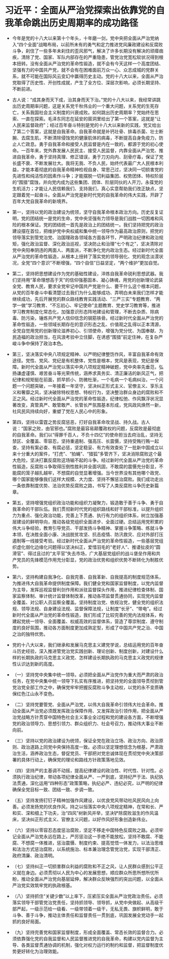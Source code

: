 # 习近平：全面从严治党探索出依靠党的自我革命跳出历史周期率的成功路径 

* 今年是党的十八大以来第十个年头，十年磨一剑，党中央把全面从严治党纳入“四个全面”战略布局，以前所未有的勇气和定力推进党风廉政建设和反腐败斗争，刹住了一些多年未刹住的歪风邪气，解决了许多长期没有解决的顽瘴痼疾，清除了党、国家、军队内部存在的严重隐患，管党治党宽松软状况得到根本扭转。没有全面从严治党的革命性锻造，就不会有今天这样一个高度团结、坚强有力的中国共产党，就不会有在困难面前万众一心、众志成城的党群关系，就不可能在国际风云变幻中赢得历史主动。党的十八大以来，全面从严治党取得了历史性、开创性成就，产生了全方位、深层次影响，必须长期坚持、不断前进。

* 古人说：“成其身而天下成，治其身而天下治。”党的十八大以来，我经常讲跳出历史周期率问题，这是关系党千秋伟业的一个重大问题，关系党的生死存亡，关系我国社会主义制度的兴衰成败。如何跳出历史周期率？党始终在思索、一直在探索。毛泽东同志在延安的窑洞里给出了第一个答案，这就是“让人民来监督政府”；经过百年奋斗特别是党的十八大以来新的实践，党又给出了第二个答案，这就是自我革命。自我革命就是补钙壮骨、排毒杀菌、壮士断腕、去腐生肌，不断清除侵蚀党的健康肌体的病毒，不断提高自身免疫力，防止人亡政息。勇于自我革命和接受人民监督是内在一致的，都源于党的初心使命。一百年来，党外靠发展人民民主、接受人民监督，内靠全面从严治党、推进自我革命，勇于坚持真理、修正错误，勇于刀刃向内、刮骨疗毒，保证了党长盛不衰、不断发展壮大。我将无我、不负人民，始终代表最广大人民根本利益，才能本着彻底的自我革命精神检视自身、常思己过，坚决同一切损害党的先进性和纯洁性的因素作斗争；才能摆脱一切利益集团、权势团体、特权阶层的“围猎”腐蚀，并向党内成为这些集团、团体、阶层同伙的人开刀，永葆党的生机活力；才能让人民信赖我们、支持我们，真心实意帮助我们改正缺点，坚定跟着党一起奋斗。全面从严治党是新时代党的自我革命的伟大实践，开辟了百年大党自我革命的新境界。

* 第一，坚持以党的政治建设为统领，坚守自我革命根本政治方向。历史反复证明，党的团结统一是党的生命，党中央坚强有力领导是我们战胜一切困难和风险的根本保证。党的团结统一首先是政治上的团结统一。我们坚持把党的政治建设摆在首位，把维护党中央权威和集中统一领导作为最高政治原则，把党的领导落实到管党治党、治国理政各领域各方面各环节，严明政治纪律和政治规矩，强化政治监督、深化政治巡视，坚决防止和治理“七个有之”，坚决清除对党中央阳奉阴违的两面人、两面派，不断净化党内政治生态。经过新时代全面从严治党的革命性锻造，从根本上扭转了落实党的领导弱化、党的观念淡漠状况，全党“四个意识”不断增强，“四个自信”日益坚定，“两个维护”更加自觉。

* 第二，坚持把思想建设作为党的基础性建设，淬炼自我革命锐利思想武器。我们坚持用“革命理想高于天”的信仰强基固本、凝心铸魂，用党的创新理论武装全党、教育人民，要求全党牢记中国共产党是什么、要干什么这个根本问题，从党的百年奋斗中看清楚过去我们为什么能够成功、弄明白未来我们怎样才能继续成功，先后开展党的群众路线教育实践活动、“三严三实”专题教育、“两学一做”学习教育、“不忘初心、牢记使命”主题教育、党史学习教育等，推进学习教育制度化常态化，加强意识形态阵地建设和管理，不断去杂质、除病毒、防污染，锤炼共产党人信仰信念的钢筋铁骨。经过新时代全面从严治党的革命性锻造，一些领域长期存在的意识形态之乱、价值观之乱得以正本清源，全党自觉用党的创新理论滋养初心、引领使命，增强为党分忧、为国奉献、为民造福的政治担当，在风浪考验中立住脚，在诱惑“围猎”前定住神，在复杂严峻斗争中保持了政治本色。

* 第三，坚决落实中央八项规定精神、以严明纪律整饬作风，丰富自我革命有效途径。党性、党风、党纪是有机整体，党性是根本，党风是表现，党纪是保障。新时代全面从严治党以落实中央八项规定精神破题，党中央率先垂范，弘扬谦虚谨慎、艰苦奋斗等光荣传统，涵养求真务实、清正廉洁的新风正气，把纪律和规矩挺在前面，抓早抓小、防微杜渐，一个毛病一个毛病纠治，一个问题一个问题突破，一年接着一年坚守，坚决纠正形式主义、官僚主义、享乐主义和奢靡之风，坚决破除特权思想、特权行为，坚决整治群众身边的腐败和不正之风。经过新时代全面从严治党的革命性锻造，纪律松弛、作风飘浮状况显著改变，真管真严、敢管敢严、长管长严氛围基本形成，党风政风焕然一新，社风民风持续向好，重塑了党在人民心中的形象。

* 第四，坚持以雷霆之势反腐惩恶，打好自我革命攻坚战、持久战。古人说：“国家之败，由官邪也。”腐败是最容易颠覆政权的问题，反腐败是最彻底的自我革命。我们以“得罪千百人，不负十四亿”的使命担当去疴治乱，坚持无禁区、全覆盖、零容忍，坚持重遏制、强高压、长震慑，坚持受贿行贿一起查，坚持有案必查、有腐必惩，坚定稳妥、有力有效查处了一批新中国成立以来十分重大的案件，“打虎”、“拍蝇”、“猎狐”多管齐下，坚决消除腐败这个最大危险，坚决打赢反腐败这场输不起的斗争。经过新时代全面从严治党的革命性锻造，反腐败斗争取得压倒性胜利并全面巩固，不敢腐的震慑充分彰显，不能腐的笼子越扎越牢，不想腐的自觉显著增强。当今世界没有其他哪个政党、哪个国家能够像我们这样大规模、大力度、坚持不懈惩治腐败。我们成功走出一条依靠制度优势、法治优势反腐败之路，书写了人类反腐败斗争历史新篇章。

* 第五，坚持增强党组织政治功能和组织力凝聚力，锻造敢于善于斗争、勇于自我革命的干部队伍。我们贯彻新时代党的组织路线和好干部标准，以提升组织力为重点、强化政治功能，完善上下贯通、执行有力的组织体系，树立加强基层建设的鲜明导向，推动各级党组织全面进步、全面过硬。总结运用党积累的伟大斗争经验，教育引导党员、干部发扬斗争精神、掌握斗争策略、练就斗争本领，在决胜全面小康、决战脱贫攻坚、抗击疫情、防汛救灾、应对外部打压遏制等一线接受考验。经过新时代全面从严治党的革命性锻造，一些基层党组织虚化弱化边缘化问题得以坚决纠正，爱惜羽毛的“老好人”、推诿扯皮的“圆滑官”、得过且过的“太平官”失去市场，广大基层党组织的战斗堡垒作用和共产党员的先锋模范作用充分彰显，党的政治优势和组织优势不断转化为制胜优势。

* 第六，坚持构建自我净化、自我完善、自我革新、自我提高的制度规范体系，为推进伟大自我革命提供制度保障。我们健全党和国家监督制度，以党内监督为主导，发挥巡视监督利剑作用和派驻监督探头作用，推进纪律检查体制、国家监察体制、审计统计监督体制改革，推动各项监督贯通协同，实现党内监督全覆盖、对公职人员监察全覆盖。坚持制度治党、依规治党，健全党的组织法规、领导法规、自身建设法规、监督保障法规，让制度“长牙”、“带电”。经过新时代全面从严治党的革命性锻造，我们形成了比较完善的党内法规体系，构建起党统一领导、全面覆盖、权威高效的监督体系，营造了尊崇制度、遵守制度的良好氛围，推动各方面制度更加成熟定型，形成了中国共产党之治、中国之治的独特优势。

* 党的十八大以来，我们继承和发展马克思主义建党学说，总结运用党的百年奋斗历史经验，深入推进管党治党实践创新、理论创新、制度创新，对建设什么样的长期执政的马克思主义政党、怎样建设长期执政的马克思主义政党的规律性认识达到新的高度。

* （一）坚持党中央集中统一领导。必须把全面从严治党作为重大而严肃的政治任务，在党中央集中统一领导下扎实有序推进，把坚持党的全面领导贯彻到管党治党全部工作之中，确保党牢牢把握反腐败斗争主动权，以党的永不变质确保红色江山永不变色。

* （二）坚持党要管党、全面从严治党，以伟大自我革命引领伟大社会革命。推动全面从严治党必须既发挥政治保障作用、又发挥政治引领作用，把全面从严治党战略方针贯穿中国特色社会主义事业全过程和党的建设各方面，不断增强党的政治领导力、思想引领力、群众组织力、社会号召力，推动伟大事业不断向前。

* （三）坚持以党的政治建设为统领，保证全党在政治立场、政治方向、政治原则、政治道路上同党中央保持高度一致。必须以坚定理想信念为根基，严肃政治生活，涵养政治生态，督促党员、干部把对党忠诚体现在贯彻党中央决策部署的具体行动上，确保党的理论和路线方针政策落地见效。

* （四）坚持严的主基调不动摇，提高纪律建设的政治性、时代性、针对性。必须执行政治纪律，带动各项纪律全面从严、一严到底，坚持纪严于法、执纪执法贯通，深化运用“四种形态”政策策略，执纪必严、违纪必究，以严明的纪律确保全党目标一致、团结一致、步调一致。

* （五）坚持发扬钉钉子精神加强作风建设，以优良党风带动社风民风向上向善。必须发扬党的优良作风，持之以恒落实中央八项规定精神，在常和长、严和实、深和细上下功夫，治“四风”树新风并举，坚决铲除腐败滋生的作风温床，坚决纠正形式主义、官僚主义问题，以好作风好形象创造新伟业。

* （六）坚持以零容忍态度惩治腐败，坚定不移走中国特色反腐败之路。必须牢记全面从严治党永远在路上，严厉惩治这一手绝不能放松，坚持不敢腐、不能腐、不想腐一体推进，惩治震慑、制度约束、提高觉悟一体发力，以法治思维和法治方式惩治腐败，以系统施治、标本兼治理念管党治党，实现干部清正、政府清廉、政治清明。

* （七）坚持纠正一切损害群众利益的腐败和不正之风，让人民群众感到公平正义就在身边。必须贯彻以人民为中心的发展思想，顺应群众所思所想所忧所盼，推动全面从严治党向基层延伸，解决群众反映强烈的突出问题，以全面从严治党实效筑牢党的执政根基。

* （八）坚持抓住“关键少数”以上率下，压紧压实全面从严治党政治责任。必须落实领导干部管党治党责任，坚持抓领导、领导抓，从党中央做起、从高级干部严起，一级示范给一级看、一级带领着一级干，无私无畏、旗帜鲜明，敢于斗争、善于斗争，推动主体责任和监督责任一贯到底，巩固发展全党动手一起抓的良好局面。

* （九）坚持完善党和国家监督制度，形成全面覆盖、常态长效的监督合力。必须依靠强化党的自我监督和人民监督推进党的自我革命，构建以党内监督为主导、各类监督贯通协调的机制，强化对权力运行的制约和监督，把监督制度优势更好转化为治理效能。